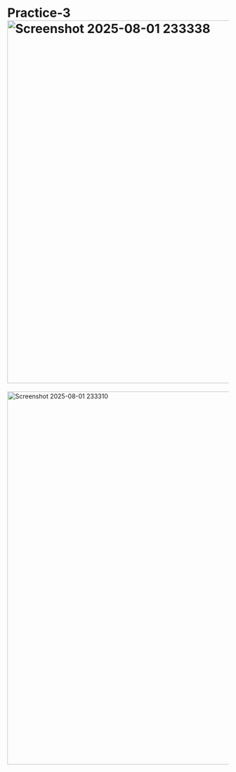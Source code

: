 # Practice-3<img width="1872" height="825" alt="Screenshot 2025-08-01 233338" src="https://github.com/user-attachments/assets/d7a0ad5a-b164-4522-ab51-d204ad5351bc" />
<img width="1879" height="848" alt="Screenshot 2025-08-01 233310" src="https://github.com/user-attachments/assets/99426969-6276-4da0-a75d-4eceb9c96815" />
